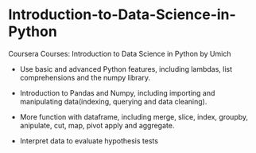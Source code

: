 # Introduction-to-Data-Science-in-Python
Coursera Courses: Introduction to Data Science in Python by Umich

- Use basic and advanced Python features, including lambdas, list comprehensions and the numpy library.

- Introduction to Pandas and Numpy, including importing and manipulating data(indexing, querying and data cleaning).

- More function with dataframe, including merge, slice, index, groupby, anipulate, cut, map, pivot apply and aggregate.

- Interpret data to evaluate hypothesis tests

